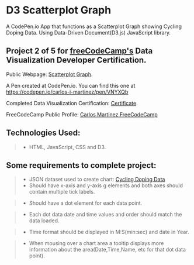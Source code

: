 # D3 Scatterplot Graph
A CodePen.io App that functions as a Scatterplot Graph showing Cycling Doping Data.  Using Data-Driven Document(D3.js) JavaScript library.   


## Project 2 of 5 for [freeCodeCamp's](https://www.freecodecamp.com) Data Visualization Developer Certification.

Public Webpage: [Scatterplot Graph](https://carlos-i-martinez.github.io/codePen-D3ScatterPlot/ "FreeCodeCamp.Com"). 
 
A Pen created at CodePen.io. You can find this one at https://codepen.io/carlos-i-martinez/pen/VNYXQb

 Completed Data Visualization Certification: [Certificate](https://www.freecodecamp.org/certification/carlitos/data-visualization "FreeCodeCamp.Com").

 FreeCodeCamp Public Profile: [Carlos Martinez FreeCodeCamp](https://www.freecodecamp.org/carlitos)

## Technologies Used:
> * HTML, JavaScript, CSS and D3.  

## Some requirements to complete project:
> * JSON dataset used to create chart: [Cycling Doping Data](https://raw.githubusercontent.com/freeCodeCamp/ProjectReferenceData/master/cyclist-data.json)
> *  Should have x-axis and y-axis g elements and both axes should contain multiple tick labels.

>  * Should have a dot element for each data point.

>  * Each dot data date and time values and order should match the data loaded.

> * Time format should be displayed in M:S(min:sec) and date in Year.

> * When mousing over a chart area a tooltip displays more information about the area(Date,Time,Name, etc for that dot data point).